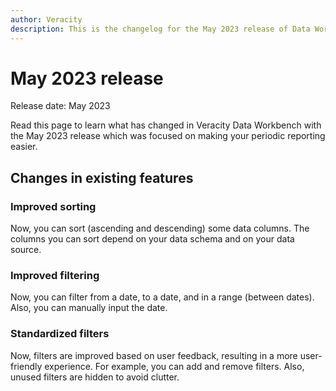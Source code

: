 ```yaml
---
author: Veracity
description: This is the changelog for the May 2023 release of Data Workbench.
---
```


# May 2023 release

Release date: May 2023

Read this page to learn what has changed in Veracity Data Workbench with the May 2023 release which was focused on making your periodic reporting easier.

## Changes in existing features

### Improved sorting
Now, you can sort (ascending and descending) some data columns. The columns you can sort depend on your data schema and on your data source.

### Improved filtering
Now, you can filter from a date, to a date, and in a range (between dates). Also, you can manually input the date.

### Standardized filters
Now, filters are improved based on user feedback, resulting in a more user-friendly experience. For example, you can add and remove filters. Also, unused filters are hidden to avoid clutter.